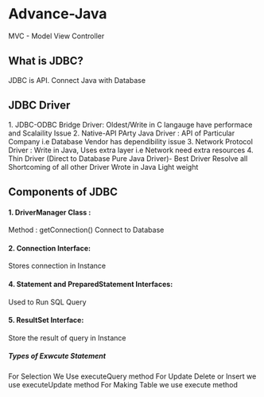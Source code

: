 # Advance-Java
MVC -  Model View Controller

<h2> What is JDBC? </h2>
JDBC is API. Connect Java with Database 

<h2>JDBC Driver</h2>
1. JDBC-ODBC Bridge Driver: Oldest/Write in C langauge have performace and Scalaility Issue
2. Native-API PArty Java Driver : API of Particular Company i.e Database Vendor has dependibility issue 
3. Network Protocol Driver : Write in Java, Uses extra layer i.e Network 
need extra resources 
4. Thin Driver (Direct to Database Pure Java Driver)- Best Driver Resolve all Shortcoming of all other Driver Wrote in Java Light weight 

<h2>Components of JDBC </h2>
<h4>1. DriverManager Class : </h4>
	Method : getConnection() Connect to Database

<h4>2. Connection Interface:</h4>
	Stores connection in Instance

<h4>4. Statement and PreparedStatement Interfaces: </h4>
	Used to Run SQL Query
<h4>5. ResultSet Interface:</h4>
	Store the result of query in Instance



<h5>Types of Exwcute Statement</h5>
For Selection We Use executeQuery method
For Update Delete or Insert we use executeUpdate method
For Making Table we use execute method





